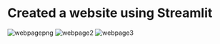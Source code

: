 # Created a website using Streamlit
![webpagepng](https://user-images.githubusercontent.com/98203788/206855249-2a18eb67-b279-413e-b15e-9622033efc25.png)
![webpage2](https://user-images.githubusercontent.com/98203788/206856089-eec308c6-e31e-4734-8c33-dd922361ef2d.png)
![webpage3](https://user-images.githubusercontent.com/98203788/206856098-31f289e9-da1e-4c32-9fba-11901018d021.png)

